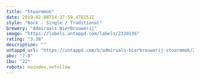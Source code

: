 ```yaml
---
title: "Stoarmmok"
date: 2019-02-08T14:37:59.478151Z
style: "Bock - Single / Traditional"
brewery: "Admiraals BierBrouwerij"
image: "https://labels.untappd.com/labels/2320136"
rating: "3.38"
description: ""
untappd_url: "https://untappd.com/b/admiraals-bierbrouwerij-stoarmmok/2320136"
abv: "7.0"
ibu: "22"
robots: noindex,nofollow
---
```

